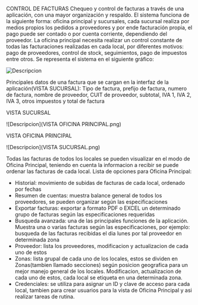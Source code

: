 ﻿CONTROL DE FACTURAS
Chequeo y control de facturas a través de una aplicación, con una mayor organización y respaldo. El sistema funciona de la siguiente forma: oficina principal y sucursales, cada sucursal realiza por medios propios los pedidos a proveedores y por ende facturación propia, el pago puede ser contado o por cuenta corriente, dependiendo del proveedor. La oficina principal necesita realizar un control constante de todas las facturaciones realizadas en cada local, por diferentes motivos: pago de proveedores, control de stock, seguimientos, pago de impuestos entre otros. 
Se representa el sistema en el siguiente gráfico:

 ![Descripcion](Presentacion1.png)

Principales datos de una factura que se cargan en la interfaz de la aplicación(VISTA SUCURSAL): Tipo de factura, prefijo de factura, numero de factura, nombre de proveedor, CUIT de proveedor, subtotal, IVA 1, IVA 2, IVA 3, otros impuestos y total de factura

VISTA SUCURSAL

 ![Descripcion](VISTA OFICINA PRINCIPAL.png)
 
VISTA OFICINA PRINCIPAL

 ![Descripcion](VISTA SUCURSAL.png)
 

Todas las facturas de todos los locales se pueden visualizar en el modo de Oficina Principal, teniendo en cuenta la informacion a recibir se puede ordenar las facturas de cada local.
Lista de opciones para Oficina Principal:
-	Historial: movimiento de subidas de facturas de cada local, ordenado por fechas
-	Resumen de cuentas: muestra balance general de todos los proveedores, se pueden organizar según las especificaciones
-	Exportar facturas: exportar a formato PDF o EXCEL un determinado grupo de facturas según las especificaciones requeridas
-	Busqueda avanzada: una de las principales funciones de la aplicación. Muestra una o varias facturas según las especificaciones, por ejemplo: busqueda de las facturas recibidas el dia lunes por tal proveedor en determinada zona
-	Proveedor: lista los proveedores, modificacion y actualizacion de cada uno de estos
-	Zonas: lista grupal de cada uno de los locales, estos se dividen en Zonas(tambien llamado secciones) según posicion geografica para un mejor manejo general de los locales. Modificacion, actualizacion de cada uno de estos, cada local se etiqueta en una determinada zona. 
-	Credenciales: se utiliza para asignar un  ID y clave de acceso para cada local, tambien para crear usuarios para la vista de Oficina Principal y asi realizar tareas de rutina.
